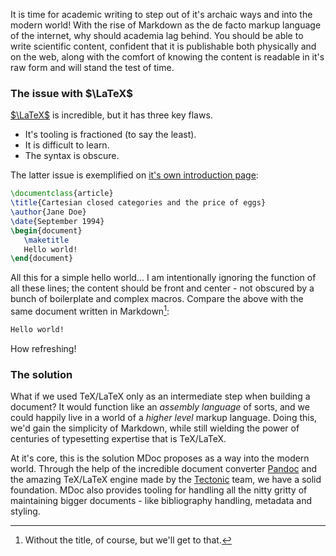 It is time for academic writing to step out of it's archaic ways and into the modern world! With the rise of Markdown as the de facto markup language of the internet, why should academia lag behind. You should be able to write scientific content, confident that it is publishable both physically and on the web, along with the comfort of knowing the content is readable in it's raw form and will stand the test of time.

### The issue with $\LaTeX$

[$\LaTeX$](https://www.latex-project.org/) is incredible, but it has three key flaws.

- It's tooling is fractioned (to say the least).
- It is difficult to learn.
- The syntax is obscure.

The latter issue is exemplified on [it's own introduction page](https://www.latex-project.org/about/):

```tex
\documentclass{article}
\title{Cartesian closed categories and the price of eggs}
\author{Jane Doe}
\date{September 1994}
\begin{document}
   \maketitle
   Hello world!
\end{document}
```

All this for a simple hello world... I am intentionally ignoring the function of all these lines; the content should be front and center - not obscured by a bunch of boilerplate and complex macros. Compare the above with the same document written in Markdown[^1]:

```markdown
Hello world!
```

How refreshing!

[^1]: Without the title, of course, but we'll get to that.

### The solution

What if we used TeX/LaTeX only as an intermediate step when building a document? It would function like an *assembly language* of sorts, and we could happily live in a world of a *higher level* markup language. Doing this, we'd gain the simplicity of Markdown, while still wielding the power of centuries of typesetting expertise that is TeX/LaTeX.

At it's core, this is the solution MDoc proposes as a way into the modern world. Through the help of the incredible document converter [Pandoc](https://pandoc.org/) and the amazing TeX/LaTeX engine made by the [Tectonic](https://github.com/tectonic-typesetting/tectonic) team, we have a solid foundation. MDoc also provides tooling for handling all the nitty gritty of maintaining bigger documents - like bibliography handling, metadata and styling.

